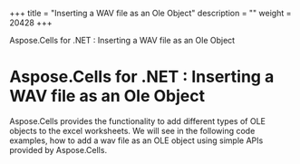 +++
title = "Inserting a WAV file as an Ole Object" 
description = "" 
weight = 20428 
+++

Aspose.Cells for .NET : Inserting a WAV file as an Ole Object  

# Aspose.Cells for .NET : Inserting a WAV file as an Ole Object


Aspose.Cells provides the functionality to add different types of OLE objects to the excel worksheets. We will see in the following code examples, how to add a wav file as an OLE object using simple APIs provided by Aspose.Cells.

  
  

